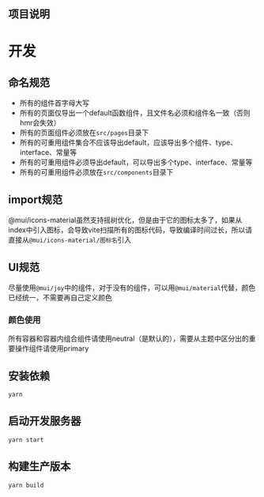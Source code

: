 ## 项目说明

# 开发

## 命名规范

- 所有的组件首字母大写
- 所有的页面仅导出一个default函数组件，且文件名必须和组件名一致（否则hmr会失效）
- 所有的页面组件必须放在`src/pages`目录下
- 所有的可重用组件集合不应该导出default，应该导出多个组件、type、interface、常量等
- 所有的可重用组件必须导出default，可以导出多个type、interface、常量等
- 所有的可重用组件必须放在`src/components`目录下

## import规范

@mui/icons-material虽然支持摇树优化，但是由于它的图标太多了，如果从index中引入图标，会导致vite扫描所有的图标代码，导致编译时间过长，所以请直接从`@mui/icons-material/图标名`引入

## UI规范

尽量使用`@mui/joy`中的组件，对于没有的组件，可以用`@mui/material`代替，颜色已经统一，不需要再自己定义颜色

### 颜色使用

所有容器和容器内组合组件请使用neutral（是默认的），需要从主题中区分出的重要操作组件请使用primary

## 安装依赖

```bash
yarn
```

## 启动开发服务器

```bash
yarn start
```

## 构建生产版本

```bash
yarn build
```
